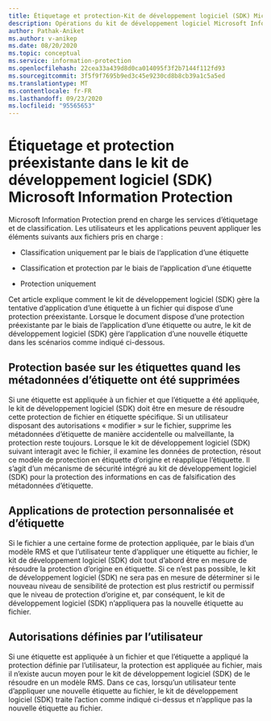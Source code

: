```yaml
---
title: Étiquetage et protection-Kit de développement logiciel (SDK) Microsoft Information Protection
description: Opérations du kit de développement logiciel Microsoft Information Protection.
author: Pathak-Aniket
ms.author: v-anikep
ms.date: 08/20/2020
ms.topic: conceptual
ms.service: information-protection
ms.openlocfilehash: 22cea33a439d8d0ca014095f3f2b7144f112fd93
ms.sourcegitcommit: 3f5f9f7695b9ed3c45e9230cd8b8cb39a1c5a5ed
ms.translationtype: MT
ms.contentlocale: fr-FR
ms.lasthandoff: 09/23/2020
ms.locfileid: "95565653"
---
```

# <a name="labeling-and-pre-existing-protection-in-microsoft-information-protection-sdk"></a>Étiquetage et protection préexistante dans le kit de développement logiciel (SDK) Microsoft Information Protection

Microsoft Information Protection prend en charge les services d’étiquetage et de classification. Les utilisateurs et les applications peuvent appliquer les éléments suivants aux fichiers pris en charge :

- Classification uniquement par le biais de l’application d’une étiquette

- Classification et protection par le biais de l’application d’une étiquette

- Protection uniquement

Cet article explique comment le kit de développement logiciel (SDK) gère la tentative d’application d’une étiquette à un fichier qui dispose d’une protection préexistante. Lorsque le document dispose d’une protection préexistante par le biais de l’application d’une étiquette ou autre, le kit de développement logiciel (SDK) gère l’application d’une nouvelle étiquette dans les scénarios comme indiqué ci-dessous.

## <a name="label-based-protection-when-label-metadata-has-been-stripped"></a>Protection basée sur les étiquettes quand les métadonnées d’étiquette ont été supprimées

Si une étiquette est appliquée à un fichier et que l’étiquette a été appliquée, le kit de développement logiciel (SDK) doit être en mesure de résoudre cette protection de fichier en étiquette spécifique. Si un utilisateur disposant des autorisations « modifier » sur le fichier, supprime les métadonnées d’étiquette de manière accidentelle ou malveillante, la protection reste toujours. Lorsque le kit de développement logiciel (SDK) suivant interagit avec le fichier, il examine les données de protection, résout ce modèle de protection en étiquette d’origine et réapplique l’étiquette. Il s’agit d’un mécanisme de sécurité intégré au kit de développement logiciel (SDK) pour la protection des informations en cas de falsification des métadonnées d’étiquette.

## <a name="custom-protection-and-label-applications"></a>Applications de protection personnalisée et d’étiquette

Si le fichier a une certaine forme de protection appliquée, par le biais d’un modèle RMS et que l’utilisateur tente d’appliquer une étiquette au fichier, le kit de développement logiciel (SDK) doit tout d’abord être en mesure de résoudre la protection d’origine en étiquette. Si ce n’est pas possible, le kit de développement logiciel (SDK) ne sera pas en mesure de déterminer si le nouveau niveau de sensibilité de protection est plus restrictif ou permissif que le niveau de protection d’origine et, par conséquent, le kit de développement logiciel (SDK) n’appliquera pas la nouvelle étiquette au fichier.

## <a name="user-defined-permissions"></a>Autorisations définies par l’utilisateur

Si une étiquette est appliquée à un fichier et que l’étiquette a appliqué la protection définie par l’utilisateur, la protection est appliquée au fichier, mais il n’existe aucun moyen pour le kit de développement logiciel (SDK) de le résoudre en un modèle RMS. Dans ce cas, lorsqu’un utilisateur tente d’appliquer une nouvelle étiquette au fichier, le kit de développement logiciel (SDK) traite l’action comme indiqué ci-dessus et n’applique pas la nouvelle étiquette au fichier.
